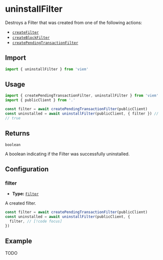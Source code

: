 # uninstallFilter

Destroys a Filter that was created from one of the following actions:

- [`createFilter`](/TODO)
- [`createBlockFilter`](/TODO)
- [`createPendingTransactionFilter`](/TODO)

## Import

```ts
import { uninstallFilter } from 'viem'
```

## Usage

```ts
import { createPendingTransactionFilter, uninstallFilter } from 'viem'
import { publicClient } from '.'

const filter = await createPendingTransactionFilter(publicClient)
const uninstalled = await uninstallFilter(publicClient, { filter }) // [!code focus:99]
// true
```

## Returns

`boolean`

A boolean indicating if the Filter was successfully uninstalled.

## Configuration

### filter

- **Type:** [`Filter`](/TODO)

A created filter.

```ts
const filter = await createPendingTransactionFilter(publicClient)
const uninstalled = await uninstallFilter(publicClient, {
  filter, // [!code focus]
})
```

## Example

TODO
